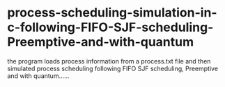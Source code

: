 # process-scheduling-simulation-in-c-following-FIFO-SJF-scheduling-Preemptive-and-with-quantum
the program loads process information from a process.txt file and then simulated process scheduling following FIFO SJF scheduling, Preemptive and with quantum......
